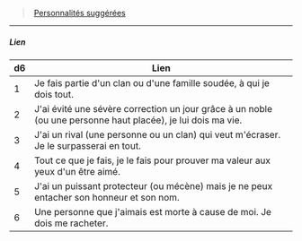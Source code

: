 ﻿---
!PersonalityLinkItem
Table: >+
  |d6|Lien|

  |---|---|

  |1|Je fais partie d'un clan ou d'une famille soudée, <!--br-->à qui je dois tout.|

  |2|J'ai évité une sévère correction un jour grâce à <!--br-->un noble (ou une personne haut placée), je lui <!--br-->dois ma vie.|

  |3|J'ai un rival (une personne ou un clan) qui veut <!--br-->m'écraser. Je le surpasserai en tout.|

  |4|Tout ce que je fais, je le fais pour prouver ma <!--br-->valeur aux yeux d'un être aimé.|

  |5|J'ai un puissant protecteur (ou mécène) mais je <!--br-->ne peux entacher son honneur et son nom.|

  |6|Une personne que j'aimais est morte à cause de <!--br-->moi. Je dois me racheter.|

Id: background_itinerant_hd.md#lien
ParentLink: background_itinerant_hd.md#personnalités-suggérées
Name: Lien
ParentName: Personnalités suggérées
NameLevel: 5
Attributes: {}
AttributesDictionary: >+
  {}

---
> [Personnalités suggérées](hd_background_itinerant_personnalites_suggerees.md)

---

##### Lien

|d6|Lien|
|---|---|
|1|Je fais partie d'un clan ou d'une famille soudée, à qui je dois tout.|
|2|J'ai évité une sévère correction un jour grâce à un noble (ou une personne haut placée), je lui dois ma vie.|
|3|J'ai un rival (une personne ou un clan) qui veut m'écraser. Je le surpasserai en tout.|
|4|Tout ce que je fais, je le fais pour prouver ma valeur aux yeux d'un être aimé.|
|5|J'ai un puissant protecteur (ou mécène) mais je ne peux entacher son honneur et son nom.|
|6|Une personne que j'aimais est morte à cause de moi. Je dois me racheter.|

